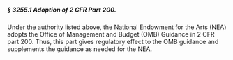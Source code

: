 ##### § 3255.1 Adoption of 2 CFR Part 200. #####

Under the authority listed above, the National Endowment for the Arts (NEA) adopts the Office of Management and Budget (OMB) Guidance in 2 CFR part 200. Thus, this part gives regulatory effect to the OMB guidance and supplements the guidance as needed for the NEA.